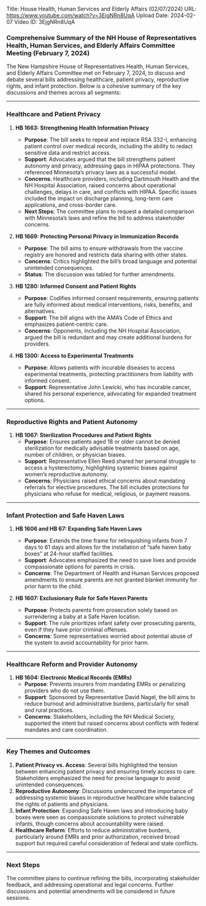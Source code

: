 Title: House Health, Human Services and Elderly Affairs (02/07/2024)
URL: https://www.youtube.com/watch?v=3EjgNRn8UqA
Upload Date: 2024-02-07
Video ID: 3EjgNRn8UqA

### Comprehensive Summary of the NH House of Representatives Health, Human Services, and Elderly Affairs Committee Meeting (February 7, 2024)

The New Hampshire House of Representatives Health, Human Services, and Elderly Affairs Committee met on February 7, 2024, to discuss and debate several bills addressing healthcare, patient privacy, reproductive rights, and infant protection. Below is a cohesive summary of the key discussions and themes across all segments:

---

### **Healthcare and Patient Privacy**

1. **HB 1663: Strengthening Health Information Privacy**  
   - **Purpose**: The bill seeks to repeal and replace RSA 332-I, enhancing patient control over medical records, including the ability to redact sensitive data and restrict access.  
   - **Support**: Advocates argued that the bill strengthens patient autonomy and privacy, addressing gaps in HIPAA protections. They referenced Minnesota’s privacy laws as a successful model.  
   - **Concerns**: Healthcare providers, including Dartmouth Health and the NH Hospital Association, raised concerns about operational challenges, delays in care, and conflicts with HIPAA. Specific issues included the impact on discharge planning, long-term care applications, and cross-border care.  
   - **Next Steps**: The committee plans to request a detailed comparison with Minnesota’s laws and refine the bill to address stakeholder concerns.

2. **HB 1669: Protecting Personal Privacy in Immunization Records**  
   - **Purpose**: The bill aims to ensure withdrawals from the vaccine registry are honored and restricts data sharing with other states.  
   - **Concerns**: Critics highlighted the bill’s broad language and potential unintended consequences.  
   - **Status**: The discussion was tabled for further amendments.

3. **HB 1280: Informed Consent and Patient Rights**  
   - **Purpose**: Codifies informed consent requirements, ensuring patients are fully informed about medical interventions, risks, benefits, and alternatives.  
   - **Support**: The bill aligns with the AMA’s Code of Ethics and emphasizes patient-centric care.  
   - **Concerns**: Opponents, including the NH Hospital Association, argued the bill is redundant and may create additional burdens for providers.  

4. **HB 1300: Access to Experimental Treatments**  
   - **Purpose**: Allows patients with incurable diseases to access experimental treatments, protecting practitioners from liability with informed consent.  
   - **Support**: Representative John Lewicki, who has incurable cancer, shared his personal experience, advocating for expanded treatment options.  

---

### **Reproductive Rights and Patient Autonomy**

1. **HB 1067: Sterilization Procedures and Patient Rights**  
   - **Purpose**: Ensures patients aged 18 or older cannot be denied sterilization for medically advisable treatments based on age, number of children, or physician biases.  
   - **Support**: Representative Ellen Reed shared her personal struggle to access a hysterectomy, highlighting systemic biases against women’s reproductive autonomy.  
   - **Concerns**: Physicians raised ethical concerns about mandating referrals for elective procedures. The bill includes protections for physicians who refuse for medical, religious, or payment reasons.  

---

### **Infant Protection and Safe Haven Laws**

1. **HB 1606 and HB 67: Expanding Safe Haven Laws**  
   - **Purpose**: Extends the time frame for relinquishing infants from 7 days to 61 days and allows for the installation of “safe haven baby boxes” at 24-hour staffed facilities.  
   - **Support**: Advocates emphasized the need to save lives and provide compassionate options for parents in crisis.  
   - **Concerns**: The Department of Health and Human Services proposed amendments to ensure parents are not granted blanket immunity for prior harm to the child.  

2. **HB 1607: Exclusionary Rule for Safe Haven Parents**  
   - **Purpose**: Protects parents from prosecution solely based on surrendering a baby at a Safe Haven location.  
   - **Support**: The rule prioritizes infant safety over prosecuting parents, even if they have prior criminal offenses.  
   - **Concerns**: Some representatives worried about potential abuse of the system to avoid accountability for prior harm.  

---

### **Healthcare Reform and Provider Autonomy**

1. **HB 1604: Electronic Medical Records (EMRs)**  
   - **Purpose**: Prevents insurers from mandating EMRs or penalizing providers who do not use them.  
   - **Support**: Sponsored by Representative David Nagel, the bill aims to reduce burnout and administrative burdens, particularly for small and rural practices.  
   - **Concerns**: Stakeholders, including the NH Medical Society, supported the intent but raised concerns about conflicts with federal mandates and care coordination.  

---

### **Key Themes and Outcomes**

1. **Patient Privacy vs. Access**: Several bills highlighted the tension between enhancing patient privacy and ensuring timely access to care. Stakeholders emphasized the need for precise language to avoid unintended consequences.  
2. **Reproductive Autonomy**: Discussions underscored the importance of addressing systemic biases in reproductive healthcare while balancing the rights of patients and physicians.  
3. **Infant Protection**: Expanding Safe Haven laws and introducing baby boxes were seen as compassionate solutions to protect vulnerable infants, though concerns about accountability were raised.  
4. **Healthcare Reform**: Efforts to reduce administrative burdens, particularly around EMRs and prior authorization, received broad support but required careful consideration of federal and state conflicts.  

---

### **Next Steps**
The committee plans to continue refining the bills, incorporating stakeholder feedback, and addressing operational and legal concerns. Further discussions and potential amendments will be considered in future sessions.